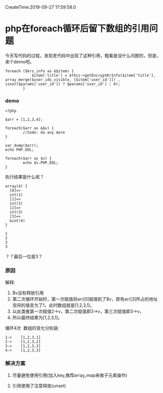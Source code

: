 CreateTime:2019-09-27 17:59:58.0

# php在foreach循环后留下数组的引用问题

今天写代码的过程，发现老代码中出现了这种引用，粗看是没什么问题的，但是，来个demo吧。
```
foreach ($krs_info as &$item) {
            $item['title'] = $this->getEncryptKrInfo($item['title'], array_merge($user_ids_visible, [$item['user_id']]) , isset($params['user_id']) ? $params['user_id'] : 0);
        }
```


###  demo

```
<?php
  
$arr = [1,2,3,4];

foreach($arr as &$v) {
        //todo: do any more
}

var_dump($arr);
echo PHP_EOL;

foreach($arr as $v) {
        echo $v.PHP_EOL;
}
```
执行结果是什么呢？

```
array(4) {
  [0]=>
  int(1)
  [1]=>
  int(2)
  [2]=>
  int(3)
  [3]=>
  &int(4)
}

1
2
3
3
```
？？最后一位是3？


### 原因 

解释:

1. $v没有释放引用
2. 第二次循环开始时，第一次赋值将arr[0]赋值到了$v，原有arr[3]所占的地址空间的值变为了1，此时数组就是[1,2,3,1]。
3. 以此类推第一次赋值2->v，第二次赋值即3->v，第三次赋值即3->v，
4. 所以最终结果为[1,2,3,1]。

循环4次  数组的变化分别是:

```
1->    [1,2,3,1]
2->    [1,2,3,2]
3->    [1,2,3,3]
4->    [1,2,3,3]
```


### 解决方案

1. 尽量避免使用引用(加入key,推荐array_map来做子元素操作)

2. 引用使用了注意释放(unset)

